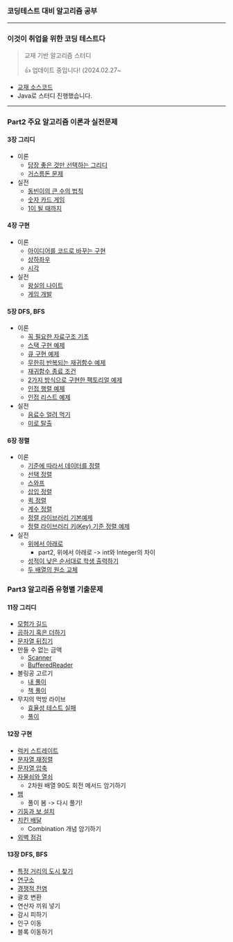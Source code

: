 ### 코딩테스트 대비 알고리즘 공부

---
### 이것이 취업을 위한 코딩 테스트다
> 교재 기반 알고리즘 스터디
> <div>👍 업데이트 중입니다! (2024.02.27~

* [교재 소스코드](https://github.com/ndb796/python-for-coding-test) 
* Java로 스터디 진행했습니다.

<hr>

### Part2 주요 알고리즘 이론과 실전문제

#### 3장 그리디
* 이론
  * [당장 좋은 것만 선택하는 그리디](src/greedy/README.md)
  * [거스름돈 문제](src/greedy/part2/Ex1.java)
* 실전
  * [동빈이의 큰 수의 법칙](src/greedy/part2/Ex2.java)
  * [숫자 카드 게임](src/greedy/part2/Ex3.java)
  * [1이 될 때까지](src/greedy/part2/Ex4.java)
#### 4장 구현
* 이론
  * [아이디어를 코드로 바꾸는 구현](src/implementation/README.md)
  * [상하좌우](src/implementation/part2/Ex1.java)
  * [시각](src/implementation/part2/Ex1_1.java)
* 실전
  * [왕실의 나이트](src/implementation/part2/Ex2.java)
  * [게임 개발](src/implementation/part2/Ex3.java)
#### 5장 DFS, BFS
* 이론
  * [꼭 필요한 자료구조 기초](src/DFS_BFS/README.md)
  * [스택 구현 예제](src/DFS_BFS/part2/Ex1.java)
  * [큐 구현 예제](src/DFS_BFS/part2/Ex2.java)
  * [무한히 반복되는 재귀함수 예제](src/DFS_BFS/part2/Ex3.java)
  * [재귀함수 종료 조건](src/DFS_BFS/part2/Ex4.java)
  * [2가지 방식으로 구현한 팩토리얼 예제](src/DFS_BFS/part2/Ex5.java)
  * [인접 행렬 예제](src/DFS_BFS/part2/Ex6.java)
  * [인접 리스트 예제](src/DFS_BFS/part2/Ex7.java)
* 실전
  * [음료수 얼려 먹기](src/DFS_BFS/part2/Ex8.java)
  * [미로 탈출](src/DFS_BFS/part2/Ex9.java)
#### 6장 정렬
* 이론
  * [기준에 따라서 데이터를 정렬](src/sorting/README.md)
  * [선택 정렬](src/sorting/part2/Ex1.java)
  * [스와프](src/sorting/part2/Ex2.java)
  * [삽입 정렬](src/sorting/part2/Ex4.java)
  * [퀵 정렬](src/sorting/part2/Ex5.java)
  * [계수 정렬](src/sorting/part2/Ex6.java)
  * [정렬 라이브러리 기본예제](src/sorting/part2/Ex7.java)
  * [정렬 라이브러리 키(Key) 기준 정렬 예제](src/sorting/part2/Ex8.java)
* 실전
  * [위에서 아래로](src/sorting/part2/Ex9.java)
    - part2, 위에서 아래로 -> int와 Integer의 차이
  * [성적이 낮은 순서대로 학생 출력하기](src/sorting/part2/Ex10.java)
  * [두 배열의 원소 교체](src/sorting/part2/Ex11.java)


### Part3 알고리즘 유형별 기출문제
#### 11장 그리디
* [모험가 길드](src/greedy/part3/Ex1.java)
* [곱하기 혹은 더하기](src/greedy/part3/Ex2.java)
* [문자열 뒤집기](src/greedy/part3/Ex3.java)
* 만들 수 없는 금액
  * [Scanner](src/greedy/part3/Ex4.java)
  * [BufferedReader](src/greedy/part3/Ex4_1.java)
* 볼링공 고르기
  * [내 풀이](src/greedy/part3/Ex5.java)
  * [책 풀이](src/greedy/part3/Ex5_1.java)
* 무지의 먹방 라이브
  * [효율성 테스트 실패](src/greedy/part3/Ex6.java)
  * [풀이](src/greedy/part3/Ex6_1.java)

#### 12장 구현
* [럭키 스트레이트](src/implementation/part3/Ex1.java)
* [문자열 재정렬](src/implementation/part3/Ex2.java)
* [문자열 압축](src/implementation/part3/Ex3.java)
* [자물쇠와 열쇠](src/implementation/part3/Ex4.java)
  - 2차원 배열 90도 회전 메서드 암기하기
* [뱀](src/implementation/part3/Ex4.java)
  - 풀이 봄 -> 다시 풀기!
* [기둥과 보 설치](src/implementation/part3/Ex6.java)
* [치킨 배달](src/implementation/part3/Ex7.java)
  - Combination 개념 암기하기
* [외벽 점검](src/implementation/part3/Ex8.java)
#### 13장 DFS, BFS
* [특정 거리의 도시 찾기](src/DFS_BFS/part3/Ex1.java)
* [연구소](src/DFS_BFS/part3/Ex2.java)
* [경쟁적 전염](src/DFS_BFS/part3/Ex3.java)
* 괄호 변환
* 연산자 끼워 넣기
* 감시 피하기
* 인구 이동
* 블록 이동하기
